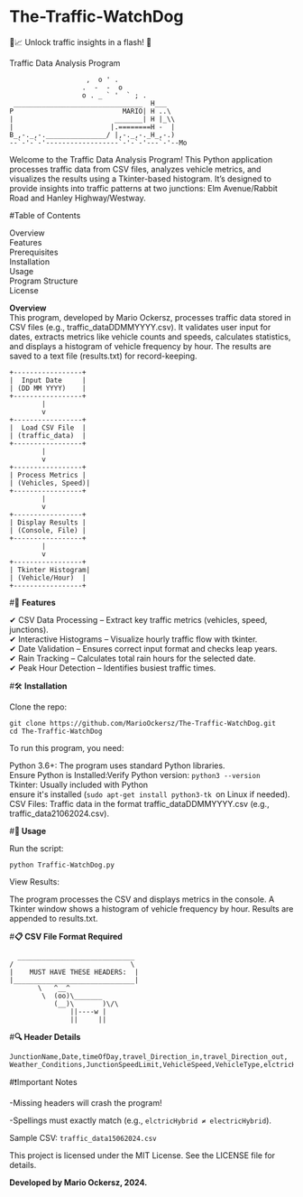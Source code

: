 # __The-Traffic-WatchDog__
🚦📈 Unlock traffic insights in a flash! 🚛

Traffic Data Analysis Program
```
                   ,  o ' .
                  .  -  -  o
                  o . _ ` '  ` ; .
 ________________________________  H___
P                           MARIO| H ..\
|                         _______| H |_\\
|                        |.========H -  |
B_,-._,-._______________/ |,-._,-._H_,-.)
--`-'-`-'------------------`-'-`-'---`-'--Mo⠀⠀⠀⠀

```

Welcome to the Traffic Data Analysis Program! This Python application processes traffic data from CSV files, analyzes vehicle metrics, and visualizes the results using a Tkinter-based histogram. It’s designed to provide insights into traffic patterns at two junctions: Elm Avenue/Rabbit Road and Hanley Highway/Westway.

#Table of Contents

Overview  
Features  
Prerequisites  
Installation  
Usage  
Program Structure     
License  

**Overview**    
This program, developed by Mario Ockersz, processes traffic data stored in CSV files (e.g., traffic_dataDDMMYYYY.csv). It validates user input for dates, extracts metrics like vehicle counts and speeds, calculates statistics, and displays a histogram of vehicle frequency by hour. The results are saved to a text file (results.txt) for record-keeping.
```
+-----------------+
|  Input Date     |
| (DD MM YYYY)    |
+-----------------+
        |
        v
+-----------------+
|  Load CSV File  |
| (traffic_data)  |
+-----------------+
        |
        v
+-----------------+
| Process Metrics |
| (Vehicles, Speed)|
+-----------------+
        |
        v
+-----------------+
| Display Results |
| (Console, File) |
+-----------------+
        |
        v
+-----------------+
| Tkinter Histogram|
| (Vehicle/Hour)  |
+-----------------+
```

#📌 **Features**  

✔ CSV Data Processing – Extract key traffic metrics (vehicles, speed, junctions).  
✔ Interactive Histograms – Visualize hourly traffic flow with tkinter.  
✔ Date Validation – Ensures correct input format and checks leap years.  
✔ Rain Tracking – Calculates total rain hours for the selected date.  
✔ Peak Hour Detection – Identifies busiest traffic times.  

  
#🛠 **Installation**    

Clone the repo:
```
git clone https://github.com/MarioOckersz/The-Traffic-WatchDog.git
cd The-Traffic-WatchDog
```
To run this program, you need:  

Python 3.6+: The program uses standard Python libraries.  
Ensure Python is Installed:Verify Python version:  ```python3 --version```  
Tkinter: Usually included with Python  
ensure it's installed (```sudo apt-get install python3-tk ```on Linux if needed).  
CSV Files: Traffic data in the format traffic_dataDDMMYYYY.csv (e.g., traffic_data21062024.csv).  

#**🚀 Usage** 

Run the script:
```
python Traffic-WatchDog.py
```
View Results:  

The program processes the CSV and displays metrics in the console.
A Tkinter window shows a histogram of vehicle frequency by hour.
Results are appended to results.txt.

#**📋 CSV File Format Required**

```
  _____________________________
/                             \
|    MUST HAVE THESE HEADERS:  |
|______________________________|
       \   ^__^
        \  (oo)\_______
           (__)\       )\/\
               ||----w |
               ||     ||
```

#**🔍 Header Details**

```
JunctionName,Date,timeOfDay,travel_Direction_in,travel_Direction_out,
Weather_Conditions,JunctionSpeedLimit,VehicleSpeed,VehicleType,elctricHybrid
```
#❗Important Notes  

-Missing headers will crash the program!

-Spellings must exactly match (e.g., ```elctricHybrid ≠ electricHybrid```).

Sample CSV: ```traffic_data15062024.csv```

This project is licensed under the MIT License. See the LICENSE file for details.


**Developed by Mario Ockersz, 2024.**

